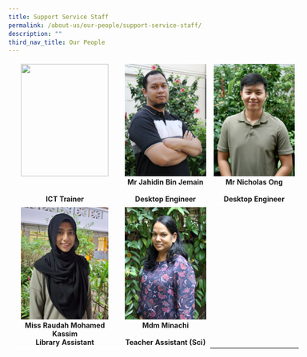 ```yaml
---
title: Support Service Staff
permalink: /about-us/our-people/support-service-staff/
description: ""
third_nav_title: Our People
---
```

<table style="border-collapse:collapse;border-spacing:0;table-layout: fixed; width: 581px" class="tg">
	<thead>
		<tr>
			<th style="border-color:#ffffff;border-style:solid;border-width:1px;text-align:center;">
				<img src="" alt="" width="175" height="225">
				<br><br><br>ICT Trainer
				<br>
			</th>
			
<th style="border-color:#ffffff;border-style:solid;border-width:1px;text-align:center;">
				<img src="/images/Our%20People/Support%20Staffs/Mr%20Jahidin%20Bin%20Jemain.jpg" width="175" height="225">
				<br>Mr Jahidin Bin Jemain<br><br>Desktop Engineer
				<br>
			</th>
			
<th style="border-color:#ffffff;border-style:solid;border-width:1px;text-align:center;">
				<img src="/images/Our%20People/Support%20Staffs/Mr%20Nicholas%20Ong.jpg" width="175" height="225">
				<br>Mr Nicholas Ong<br><br>Desktop Engineer
				<br>
			</th></tr>
	</thead>

<th style="border-color:#ffffff;border-style:solid;border-width:1px;text-align:center;">
				<img src="/images/Our%20People/Support%20Staffs/Miss%20Raudah%20Mohamed%20Kassim.jpeg" width="175" height="225">
				<br>Miss Raudah Mohamed Kassim<br>Library Assistant
				<br>
</th>


<th style="border-color:#ffffff;border-style:solid;border-width:1px;text-align:center;">
				<img src="/images/Our%20People/Support%20Staffs/Mdm%20Minachi.jpg" width="175" height="225">
				<br>Mdm Minachi<br><br>Teacher Assistant (Sci)
				<br>
</th>